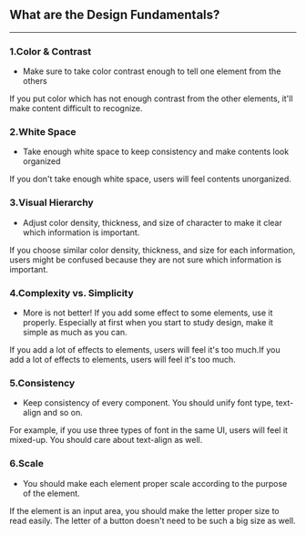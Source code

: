 ## What are the Design Fundamentals?
---
### 1.Color & Contrast
* Make sure to take color contrast enough to tell one element from the others

If you put color which has not enough contrast from the other elements, it'll make content difficult to recognize.

### 2.White Space
* Take enough white space to keep consistency and make contents look organized

If you don't take enough white space, users will feel contents unorganized.

### 3.Visual Hierarchy
* Adjust color density, thickness, and size of character to make it clear which information is important.

If you choose similar color density, thickness, and size for each information,  users might be confused because they are not sure which information is important.

### 4.Complexity vs. Simplicity
* More is not better! If you add some effect to some elements, use it properly. Especially at first when you start to study design, make it simple as much as you can.

If you add a lot of effects to elements, users will feel it's too much.If you add a lot of effects to elements, users will feel it's too much.

### 5.Consistency
* Keep consistency of every component. You should unify font type, text-align and so on.

For example, if you use three types of font in the same UI, users will feel it mixed-up. You should care about text-align as well.

### 6.Scale
* You should make each element proper scale according to the purpose of the element.

If the element is an input area, you should make the letter proper size to read easily. The letter of a button doesn't need to be such a big size as well.